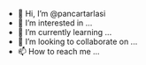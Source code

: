 - 👋 Hi, I’m @pancartarlasi
- 👀 I’m interested in ...
- 🌱 I’m currently learning ...
- 💞️ I’m looking to collaborate on ...
- 📫 How to reach me ...

<!---
pancartarlasi/pancartarlasi is a ✨ special ✨ repository because its `README.md` (this file) appears on your GitHub profile.
You can click the Preview link to take a look at your changes.
--->
